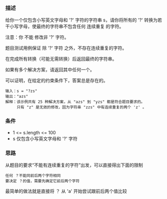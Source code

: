 ### 描述
给你一个仅包含小写英文字母和 '?' 字符的字符串 s，请你将所有的 '?' 转换为若干小写字母，使最终的字符串不包含任何 连续重复 的字符。

注意：你 不能 修改非 '?' 字符。

题目测试用例保证 除 '?' 字符 之外，不存在连续重复的字符。

在完成所有转换（可能无需转换）后返回最终的字符串。

如果有多个解决方案，请返回其中任何一个。

可以证明，在给定的约束条件下，答案总是存在的。

```
输入：s = "?zs"
输出："azs"
解释：该示例共有 25 种解决方案，从 "azs" 到 "yzs" 都是符合题目要求的。
     只有 "z" 是无效的修改，因为字符串 "zzs" 中有连续重复的两个 'z' 。
```

### 条件

- 1 <= s.length <= 100
- s 仅包含小写英文字母和 '?' 字符

### 思路
从题目的要求“不能有连续重复的字符”出发，可以直接得出下面的限制

```
任何 ？不能同前后两个字符相同
要决定 ？的值，需要先确定它前后两个字符
```
最简单的做法就是直接将 ？ 从 'a' 开始尝试跟前后两个值比较

